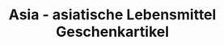 ---
title: "Asia - asiatische Lebensmittel Geschenkartikel"
url: /berlin/asia-asiatische-lebensmittel-geschenkartikel/
shop: Lebensmittel
---